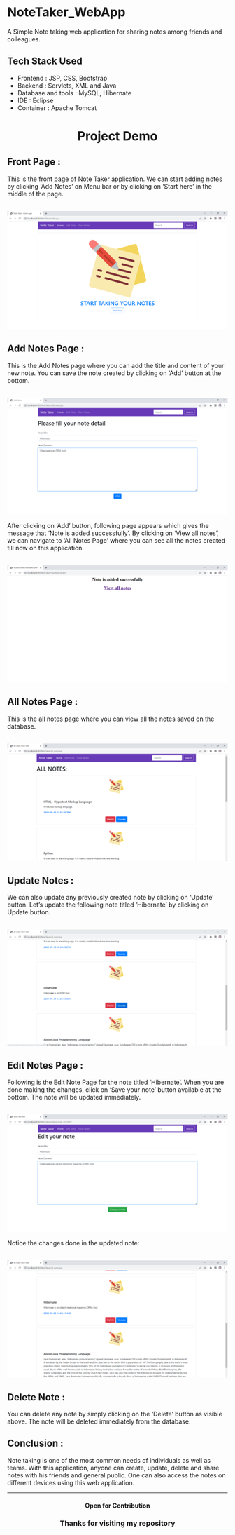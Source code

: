 # NoteTaker_WebApp
A Simple Note taking web application for sharing notes among friends and colleagues.

## Tech Stack Used
- Frontend : JSP, CSS, Bootstrap
- Backend : Servlets, XML and Java
- Database and tools : MySQL, Hibernate
- IDE : Eclipse
- Container : Apache Tomcat


<h1 align = "center">Project Demo</h1>

## Front Page :

This is the front page of Note Taker application. We can start adding notes by
clicking ‘Add Notes’ on Menu bar or by clicking on ‘Start here’ in the middle
of the page.

<br>
<img src = "Project Preview/M1.png" alt = "Home Page"> <br>

## Add Notes Page :

This is the Add Notes page where you can add the title and content of your new
note. You can save the note created by clicking on ‘Add’ button at the bottom.

<br>
<img src = "Project Preview/M2.png" alt = "Add Notes Page"> <br>

After clicking on ‘Add’ button, following page appears which gives the
message that ‘Note is added successfully’. By clicking on ‘View all notes’, we
can navigate to ‘All Notes Page’ where you can see all the notes created till now
on this application.

<br>
<img src = "Project Preview/M3.png" alt = "SaveNoteServlet Page"> <br>

## All Notes Page :

This is the all notes page where you can view all the notes saved on the
database.

<br>
<img src = "Project Preview/M4.png" alt = "All Notes Page"> <br>

## Update Notes :

We can also update any previously created note by clicking on ‘Update’ button.
Let’s update the following note titled ‘Hibernate’ by clicking on Update button.

<br>
<img src = "Project Preview/M5.png" alt = "All Notes Page"> <br>

## Edit Notes Page :

Following is the Edit Note Page for the note titled ‘Hibernate’. When you are
done making the changes, click on ‘Save your note’ button available at the
bottom. The note will be updated immediately.

<br>
<img src = "Project Preview/M6.png" alt = "Edit Notes Page"> <br>

Notice the changes done in the updated note:

<br>
<img src = "Project Preview/M7.png" alt = "Edit Notes Page"> <br>

## Delete Note :

You can delete any note by simply clicking on the ‘Delete’ button as visible
above. The note will be deleted immediately from the database.

## Conclusion :

Note taking is one of the most common needs of individuals as well as teams.
With this application, anyone can create, update, delete and share notes with his
friends and general public. One can also access the notes on different devices
using this web application.

<hr/>
<h4 align="center"> Open for Contribution </h4>
<h3 align="center">Thanks for visiting my repository </h3>
